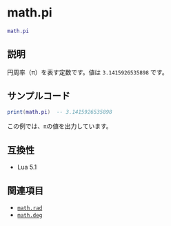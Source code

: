 # math.pi

```lua
math.pi
```

## 説明

円周率（π）を表す定数です。値は `3.1415926535898` です。

## サンプルコード

```lua
print(math.pi)  -- 3.1415926535898
```

この例では、`π`の値を出力しています。

## 互換性

- Lua 5.1

## 関連項目

- [`math.rad`](rad.md)
- [`math.deg`](deg.md)